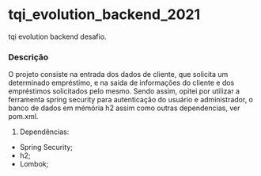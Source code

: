 # tqi_evolution_backend_2021
tqi evolution backend desafio.

### Descrição 
O projeto consiste na entrada dos dados de cliente, que solicita um determinado empréstimo, e na saida de informações do cliente e dos empréstimos solicitados pelo mesmo. Sendo assim, opitei por utilizar a ferramenta spring security para autenticação do usuário e administrador, o banco de dados em mémória h2 assim como outras dependencias, ver pom.xml.

1. Dependências:
- Spring Security;
- h2;
- Lombok;
